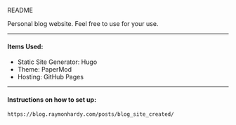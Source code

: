README

Personal blog website. Feel free to use for your use.

----

#### Items Used:

- Static Site Generator: Hugo
- Theme: PaperMod
- Hosting: GitHub Pages

-----

#### Instructions on how to set up:

    https://blog.raymonhardy.com/posts/blog_site_created/
